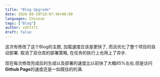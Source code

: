```yaml
---
title: "Blog Upgrade"
date: 2020-08-29T18:07:48+08:00
languages: Chinese
tags: ["Blog"]
author: sdttttt
draft: false
---
```


这次有修改了这个Blog的主题, 加载速度应该是更快了, 而且优化了整个项目的自动部署. 取消了双仓库的部署策略, 在任务的执行上也用上了异步.

现在每次修改完成后的生成以及部署的速度比以前快了大概85%左右.但是访问**Github Page**的速度还是一如既往的的满.